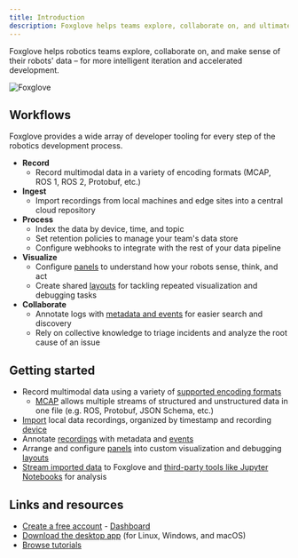 ```yaml
---
title: Introduction
description: Foxglove helps teams explore, collaborate on, and ultimately make sense of their data more efficiently.
---
```


Foxglove helps robotics teams explore, collaborate on, and make sense of their robots' data – for more intelligent iteration and accelerated development.

![Foxglove](/img/docs/introduction/hero.png)

## Workflows

Foxglove provides a wide array of developer tooling for every step of the robotics development process.

- **Record**
  - Record multimodal data in a variety of encoding formats (MCAP, ROS 1, ROS 2, Protobuf, etc.)
- **Ingest**
  - Import recordings from local machines and edge sites into a central cloud repository
- **Process**
  - Index the data by device, time, and topic
  - Set retention policies to manage your team's data store
  - Configure webhooks to integrate with the rest of your data pipeline
- **Visualize**
  - Configure [panels](/docs/visualization/panels/introduction) to understand how your robots sense, think, and act
  - Create shared [layouts](/docs/visualization/layouts) for tackling repeated visualization and debugging tasks
- **Collaborate**
  - Annotate logs with [metadata and events](/docs/events) for easier search and discovery
  - Rely on collective knowledge to triage incidents and analyze the root cause of an issue

## Getting started

- Record multimodal data using a variety of [supported encoding formats](/docs/connecting-to-data/local-data#supported-formats)
  - [MCAP](https://mcap.dev) allows multiple streams of structured and unstructured data in one file (e.g. ROS, Protobuf, JSON Schema, etc.)
- [Import](/docs/importing-data) local data recordings, organized by timestamp and recording [device](/docs/devices)
- Annotate [recordings](/docs/recordings) with metadata and [events](/docs/events)
- Arrange and configure [panels](/docs/visualization/panels/introduction) into custom visualization and debugging [layouts](/docs/visualization/layouts)
- [Stream imported data](/connecting-to-data/imported-data) to Foxglove and [third-party tools like Jupyter Notebooks](/docs/integrations/jupyter-notebooks) for analysis

## Links and resources

- [Create a free account](https://console.foxglove.dev/) - [Dashboard](https://console.foxglove.dev/dashboard)
- [Download the desktop app](https://foxglove.dev/download) (for Linux, Windows, and macOS)
- [Browse tutorials](https://foxglove.dev/tutorials)
